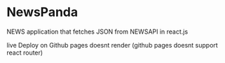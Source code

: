 # NewsPanda

NEWS application that fetches JSON from NEWSAPI in react.js

live Deploy on Github pages doesnt render
(github pages doesnt support react router)
